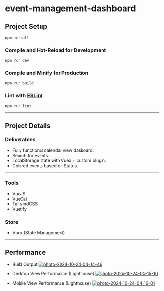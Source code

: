 # event-management-dashboard

## Project Setup

```sh
npm install
```

### Compile and Hot-Reload for Development

```sh
npm run dev
```

### Compile and Minify for Production

```sh
npm run build
```

### Lint with [ESLint](https://eslint.org/)

```sh
npm run lint
```

---

## Project Details

### Deliverables

- Fully functional calendar view dasboard.
- Search for events.
- LocalStorage state with Vuex + custom plugin.
- Colored events based on Status.

---

### Tools

- VueJS
- VueCal
- TailwindCSS
- Vuetify

### Store

- Vuex (State Management)

---

## Performance

- Build Output
  <a href="https://imgbb.com/"><img src="https://i.ibb.co/wNNKcjw/photo-2024-10-24-04-14-46.jpg" alt="photo-2024-10-24-04-14-46" border="0"></a>

- Desktop View Performance (Lighthouse)
  <a href="https://ibb.co/g3c253D"><img src="https://i.ibb.co/nbKGHbD/photo-2024-10-24-04-15-10.jpg" alt="photo-2024-10-24-04-15-10" border="0"></a>

- Mobile View Performance (Lighthouse)
  <a href="https://ibb.co/BrJzkZ1"><img src="https://i.ibb.co/QCVb0N5/photo-2024-10-24-04-16-01.jpg" alt="photo-2024-10-24-04-16-01" border="0"></a>
